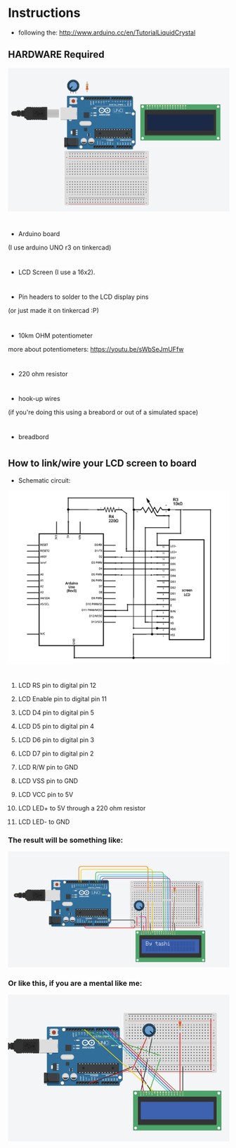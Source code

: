 
# Instructions
- following the:
http://www.arduino.cc/en/TutorialLiquidCrystal

## HARDWARE Required

<img src="./required-items.png" />

#

- Arduino board 

(I use arduino UNO r3 on tinkercad)
#
- LCD Screen
(I use a 16x2). 
#
- Pin headers to solder to the LCD display pins

(or just made it on tinkercad :P)
#
- 10km OHM potentiometer

 more about potentiometers: 
  https://youtu.be/sWbSeJmUFfw
#
- 220 ohm resistor
#
- hook-up wires   

(if you're doing this using a breabord or out of a simulated space)
#
- breadbord
#

## How to link/wire your LCD screen to board

- Schematic circuit:
<img src="./Schematic.png" />

#
1. LCD RS pin to digital pin 12

2. LCD Enable pin to digital pin 11

3. LCD D4 pin to digital pin 5

4. LCD D5 pin to digital pin 4

5. LCD D6 pin to digital pin 3

6. LCD D7 pin to digital pin 2

7. LCD R/W pin to GND

8. LCD VSS pin to GND

9. LCD VCC pin to 5V

10. LCD LED+ to 5V through a 220 ohm resistor

11. LCD LED- to GND

### The result will be something like: 


<img src="result.png" />


### Or like this, if you are a mental like me:

<img src="mental.png" />
